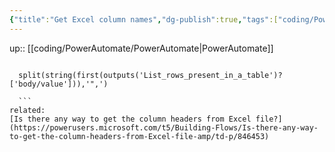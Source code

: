 ```yaml
---
{"title":"Get Excel column names","dg-publish":true,"tags":["coding/PowerAutomate"],"language":"en","permalink":"/coding/power-automate/get-excel-column-names/","dgPassFrontmatter":true}
---
```


up:: [[coding/PowerAutomate/PowerAutomate\|PowerAutomate]]


```excel

  split(string(first(outputs('List_rows_present_in_a_table')?['body/value'])),'",')

  ```
related:
[Is there any way to get the column headers from Excel file?](https://powerusers.microsoft.com/t5/Building-Flows/Is-there-any-way-to-get-the-column-headers-from-Excel-file-amp/td-p/846453)